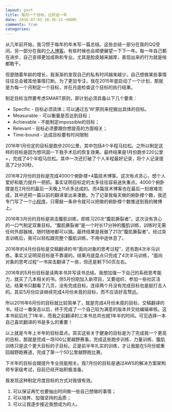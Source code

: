 ```yaml
---
layout: post
title: 每月一个目标，过好这一年
date: 2016-07-01 10:36:13 +0800
comments: true
categories: 
---
```


从几年前开始，我习惯于每年的年末写一篇总结。这些总结一部分在我的QQ空间，另一部分在我的[个人博客](http://www.huangbowen.net)。有些时候也会顺便展望一下下一年。每一年自己都在进步，自己变得更加成熟和专业。尤其是脸皮越来越厚，表现出来的行为就是啥都敢干。

<!-- more -->

但是随着年龄的增长，我渐渐的发现自己的私有时间越来越少，自己想做某些事情往往总会被其他事情打断。为了更加专注，我在2015年底启动了一个计划，那就是为每一个月制定一个目标，并在月底检查这个目标的执行结果。

制定目标当然要考虑SMART原则，即计划必须具备以下几个要素：

* Specific - 目标必须具体；可以通过五’W’原则来挖掘出具体的目标。
* Measurable - 可以衡量是否达到目标；
* Achievable - 不能制定impossible的目标；
* Relevant - 目标必须要跟你想提高的方面相关；
* Time-bound - 达成目标要有时间限制

2016年1月份定的目标是跑步200公里，其中包括4个半程马拉松。之所以制定这样的目标是因为想巩固一下我手术后的恢复效果。最终结果是1月份跑步220公里+，完成了4个半程马拉松。其中一次还打破了个人半程最好记录，将个人记录提高了2分30秒。

2016年2月份的目标是完成4000个俯卧撑+4篇技术博客。这次有点贪心，想个人爱好和能力提升一把抓。事实证明目标定的太多往往容易迷失重点。4000个俯卧撑是在2月份的最后一天晚上11点多达成的。而4篇技术博客也在最后一刻艰难完成，其中还把一篇以前的翻译拿出来凑数。为了记录我每天做的俯卧撑个数，我还专门写了一个[小程序](http://www.huangbowen.net/blog/2016/02/02/use-weibo-to-track-workout/)，只需敲一条命令就可以把做的俯卧撑个数推送到我的微博上。

2016年3月份的目标是突击腹肌训练，即练习20次“腹肌撕裂者”。这次没有贪心的一口气制定双重目标。“腹肌撕裂者”是一个时长17分钟的腹肌训练，训练时无需任何外部器械，随时随地都可以搞。最终结果是我做了21次“腹肌撕裂者”。经过突击训练后，我可以轻松跟完整个腹肌训练，不用中途休息了。

2016年的4月份目标是交稿翻译的书“面向对象的思考过程”，还有跑4次半马训练。事实又证明双目标是不靠谱的。结果月底盘点只完成了4次半马训练，“面向对象的思考过程”一书突击翻译了一些，但还是剩下50页左右。

2016年的5月份目标是读两本书并写读书总结。我想加强一下自己的系统思考能力，就买了几本相关的书。但5月份刚加入新项目，又要组织、参加一些社区活动，结果书只翻看了几页，没有完成目标。连续两个月没有完成目标也是挺打击人的。其实5月份应该继续完成4月份未竟的目标，而不应该好高骛远。

所以2016年6月份的目标就比较简单了，就是完成4月份未竟的目标，交稿翻译的书。经过一番突击以后，终于完成了一个自己较为满意的版本并交给编辑审核。这本书前后托了1年半，而我之前翻译的三本书总共也就1年半的时间。可见选择一本自己喜欢翻译的书是多么的重要！

以上就是今年上半年的目标盘点。其实这些关于健身的目标是为了完成我一个更高的目标，那就是完成一场100公里越野赛事。完成这些跑步训练、力量训练、腹肌训练只是这个更大目标的子目标。正是前半年扎实的训练，才让我能在5月份就重回越野跑赛道，完成了第一个50公里越野跑比赛。

下半年的目标会跟提升专业技能相关。我7月份的目标是通过AWS的解决方案架构师专家级考试，目前已经开始积极准备。

我发现这种制定月度目标的方式对我很有效。

1. 可以保证再忙也要抽出时间做一些自己想做的事情；
2. 可以培养、加强坚持的品质；
3. 可以让我逐步接近我想成为的人。